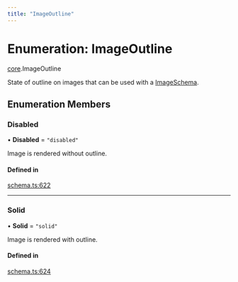 ```yaml
---
title: "ImageOutline"
---
```

# Enumeration: ImageOutline

[core](../modules/core.md).ImageOutline

State of outline on images that can be used with a [ImageSchema](../interfaces/core.ImageSchema.md).

## Enumeration Members

### Disabled

• **Disabled** = ``"disabled"``

Image is rendered without outline.

#### Defined in

[schema.ts:622](https://github.com/coda/packs-sdk/blob/main/schema.ts#L622)

___

### Solid

• **Solid** = ``"solid"``

Image is rendered with outline.

#### Defined in

[schema.ts:624](https://github.com/coda/packs-sdk/blob/main/schema.ts#L624)
